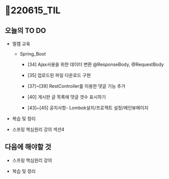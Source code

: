 # 📝220615_TIL

## 오늘의 TO DO

- 멀캠 교육

  - Spring_Boot

    - [34] Ajax사용을 위한 데이터 변환 @ResponseBody, @RequestBody

    - [35] 업로드된 파일 다운로드 구현

    - [37]~[39] RestController를 이용한 댓글 기능 추가

    - [40] 게시판 글 목록에 댓글 갯수 표시하기

    - [43]~[45] 공지사항- Lombok설치/프로젝트 설정/메인뷰페이지

- 복습 및 정리

- 스프링 핵심원리 강의 섹션4

## 다음에 해야할 것

- 스프링 핵심원리 강의

- 복습 및 정리
